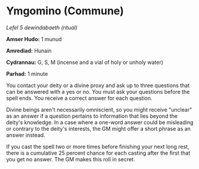 # Ymgomino (Commune)

*Lefel 5 dewindabaeth (ritual)*

**Amser Hudo:** 1 munud

**Amrediad:** Hunain

**Cydrannau:** G, S, M (incense and a vial of holy or unholy water)

**Parhad:** 1 minute

You contact your deity or a divine proxy and ask up to three questions that can be answered with a yes or no. You must ask your questions before the spell ends. You receive a correct answer for each question.

Divine beings aren't necessarily omniscient, so you might receive "unclear" as an answer if a question pertains to information that lies beyond the deity's knowledge. In a case where a one-word answer could be misleading or contrary to the deity's interests, the GM might offer a short phrase as an answer instead.

If you cast the spell two or more times before finishing your next long rest, there is a cumulative 25 percent chance for each casting after the first that you get no answer. The GM makes this roll in secret.
